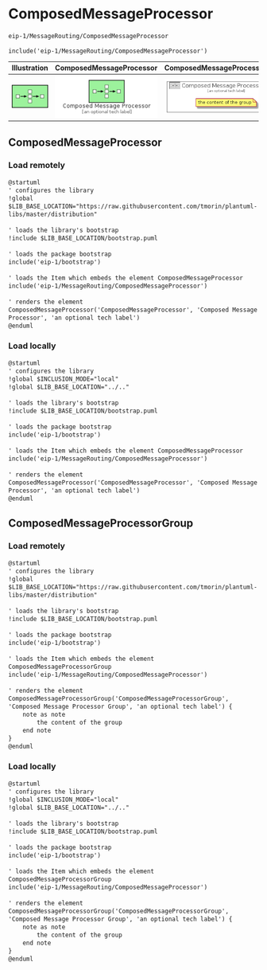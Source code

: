 # ComposedMessageProcessor


```text
eip-1/MessageRouting/ComposedMessageProcessor
```

```text
include('eip-1/MessageRouting/ComposedMessageProcessor')
```



| Illustration | ComposedMessageProcessor | ComposedMessageProcessorGroup |
| :---: | :---: | :---: |
| ![illustration for Illustration](../../eip-1/MessageRouting/ComposedMessageProcessor.png) | ![illustration for ComposedMessageProcessor](../../eip-1/MessageRouting/ComposedMessageProcessor.Local.png) | ![illustration for ComposedMessageProcessorGroup](../../eip-1/MessageRouting/ComposedMessageProcessorGroup.Local.png) |




## ComposedMessageProcessor

### Load remotely
```plantuml
@startuml
' configures the library
!global $LIB_BASE_LOCATION="https://raw.githubusercontent.com/tmorin/plantuml-libs/master/distribution"

' loads the library's bootstrap
!include $LIB_BASE_LOCATION/bootstrap.puml

' loads the package bootstrap
include('eip-1/bootstrap')

' loads the Item which embeds the element ComposedMessageProcessor
include('eip-1/MessageRouting/ComposedMessageProcessor')

' renders the element
ComposedMessageProcessor('ComposedMessageProcessor', 'Composed Message Processor', 'an optional tech label')
@enduml
```

### Load locally
```plantuml
@startuml
' configures the library
!global $INCLUSION_MODE="local"
!global $LIB_BASE_LOCATION="../.."

' loads the library's bootstrap
!include $LIB_BASE_LOCATION/bootstrap.puml

' loads the package bootstrap
include('eip-1/bootstrap')

' loads the Item which embeds the element ComposedMessageProcessor
include('eip-1/MessageRouting/ComposedMessageProcessor')

' renders the element
ComposedMessageProcessor('ComposedMessageProcessor', 'Composed Message Processor', 'an optional tech label')
@enduml
```

## ComposedMessageProcessorGroup

### Load remotely
```plantuml
@startuml
' configures the library
!global $LIB_BASE_LOCATION="https://raw.githubusercontent.com/tmorin/plantuml-libs/master/distribution"

' loads the library's bootstrap
!include $LIB_BASE_LOCATION/bootstrap.puml

' loads the package bootstrap
include('eip-1/bootstrap')

' loads the Item which embeds the element ComposedMessageProcessorGroup
include('eip-1/MessageRouting/ComposedMessageProcessor')

' renders the element
ComposedMessageProcessorGroup('ComposedMessageProcessorGroup', 'Composed Message Processor Group', 'an optional tech label') {
    note as note
        the content of the group
    end note
}
@enduml
```

### Load locally
```plantuml
@startuml
' configures the library
!global $INCLUSION_MODE="local"
!global $LIB_BASE_LOCATION="../.."

' loads the library's bootstrap
!include $LIB_BASE_LOCATION/bootstrap.puml

' loads the package bootstrap
include('eip-1/bootstrap')

' loads the Item which embeds the element ComposedMessageProcessorGroup
include('eip-1/MessageRouting/ComposedMessageProcessor')

' renders the element
ComposedMessageProcessorGroup('ComposedMessageProcessorGroup', 'Composed Message Processor Group', 'an optional tech label') {
    note as note
        the content of the group
    end note
}
@enduml
```

